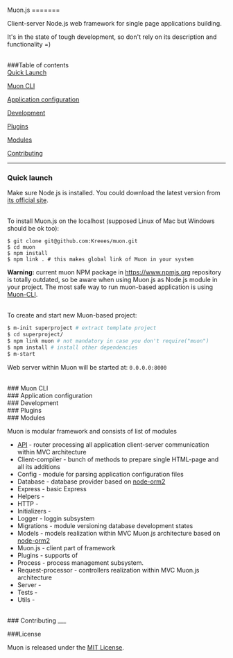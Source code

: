 <br>
<a name='muon'></a>
Muon.js
=======
<br>

Client-server Node.js  web framework for single page applications building.

It's in the state of tough development, so don't rely on its description and functionality =) 
<br>
<br>

###Table of contents
<br>
[Quick Launch](#quick)  

[Muon CLI](#cli)  

[Application configuration](#config)   

[Development](#development)  

[Plugins](#plugins)   

[Modules](#modules)  

[Contributing](#contrib)  


----

<a name='quick_launch'></a>
### Quick launch

Make sure Node.js is installed. You could download the latest version from [its official site](http://nodejs.org/download/).
<br>
<br>

To install Muon.js on the localhost (supposed Linux of Mac but Windows should be ok too):


```
$ git clone git@github.com:Kreees/muon.git
$ cd muon
$ npm install
$ npm link . # this makes global link of Muon in your system
``` 
**Warning:** current muon NPM package in <https://www.npmjs.org> repository is totally outdated, so be aware when using Muon.js as Node.js module in your project. The most safe way to run muon-based application is using [Muon-CLI](#cli).
<br>
<br>

To create and start new Muon-based project:

```sh
$ m-init superproject # extract template project
$ cd superproject/
$ npm link muon # not mandatory in case you don't require("muon")
$ npm install # install other dependencies
$ m-start
```

Web server within Muon will be started at: `0.0.0.0:8000`

<br>
<a name='cli'></a>
### Muon CLI

<br>
<a name='config'></a>
### Application configuration

<br>
<a name='development'></a>
### Development

<br>
<a name='plugins'></a>
### Plugins



<br>
<a name='modules'></a>
### Modules


Muon is modular framework and consists of list of modules

- [API](/Kreees/muon-api) - router processing all application client-server communication within MVC architecture
- Client-compiler - bunch of methods to prepare single HTML-page and all its additions
- Config - module for parsing application configuration files
- Database - database provider based on [node-orm2](https://github.com/dresende/node-orm2)
- Express - basic Express 
- Helpers - 
- HTTP - 
- Initializers - 
- Logger - loggin subsystem
- Migrations - module versioning database development states
- Models - models realization within MVC Muon.js architecture based on [node-orm2](https://github.com/dresende/node-orm2)
- Muon.js - client part of framework
- Plugins - supports of  
- Process - process management subsystem.
- Request-processor - controllers realization within MVC Muon.js architecture
- Server - 
- Tests - 
- Utils - 

<br>
<a name='contrib'></a>
### Contributing
___

###License


Muon is released under the [MIT License](http://opensource.org/licenses/MIT).

